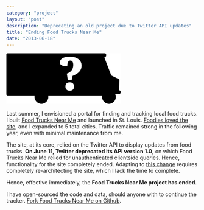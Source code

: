 ```yaml
---
category: "project"
layout: "post"
description: "Deprecating an old project due to Twitter API updates"
title: "Ending Food Trucks Near Me"
date: "2013-06-18"
---
```


<img src="/images/ftnmQuestion.png" alt="Food Trucks Near Me" />

Last summer, I envisioned a portal for finding and tracking local food trucks. I built [Food Trucks Near Me](http://foodtrucksnearme.com) and launched in St. Louis. [Foodies loved the site](http://www.philipithomas.com/food-truck-stl-on-fox-2-news-in-the-morning/), and I expanded to 5 total cities. Traffic remained strong in the following year, even with minimal maintenance from me. 

The site, at its core, relied on the Twitter API to display updates from food trucks. **On June 11, Twitter deprecated its API version 1.0**, on which Food Trucks Near Me relied for unauthenticated clientside queries. Hence, functionality for the site completely ended. Adapting to [this change](https://dev.twitter.com/blog/api-v1-is-retired) requires completely re-architecting the site, which I lack the time to complete.

Hence, effective immediately, the **Food Trucks Near Me project has ended**. 

I have open-sourced the code and data, should anyone with to continue the tracker. [Fork Food Trucks Near Me on Github](https://github.com/philipithomas/FoodTrucksNearMe).

